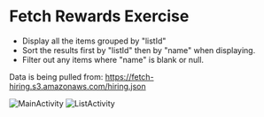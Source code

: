 # Fetch Rewards Exercise

- Display all the items grouped by "listId"
- Sort the results first by "listId" then by "name" when displaying.
- Filter out any items where "name" is blank or null.

Data is being pulled from: https://fetch-hiring.s3.amazonaws.com/hiring.json

![MainActivity](https://user-images.githubusercontent.com/10681719/165166176-2d6acdd6-41ae-4b6a-b54e-36f0f3845a78.png)
![ListActivity](https://user-images.githubusercontent.com/10681719/165166190-b9e224fd-1241-4e18-94cb-760879f784dc.png)
